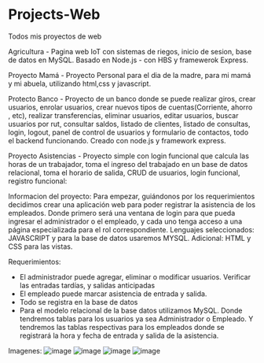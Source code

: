 # Projects-Web
Todos mis proyectos de web 

Agricultura - Pagina web IoT con sistemas de riegos, inicio de sesion, base de datos en MySQL. 
Basado en Node.js - con HBS y framewerok Express.

Proyecto Mamá - Proyecto Personal para el dia de la madre, para mi mamá y mi abuela, utilizando html,css y javascript.

Protecto Banco - Proyecto de un banco donde se puede realizar giros, crear usuarios, enrolar usuarios, crear nuevos tipos de cuentas(Corriente, ahorro , etc), realizar transferencias, eliminar usuarios, editar usuarios, buscar usuarios por rut, consultar saldos, listado de clientes, listado de consultas, login, logout, panel de control de usuarios y formulario de contactos, todo el backend funcionando. Creado con node.js y framework express.

Proyecto Asistencias - Proyecto simple con login funcional que calcula las horas de un trabajador, toma el ingreso del trabajado en un base de datos relacional, toma el horario de salida, CRUD de usuarios, login funcional, registro funcional:

Informacion del proyecto:
Para empezar, guiándonos por los requerimientos decidimos crear una aplicación web para poder registrar la asistencia de los empleados. Donde primero será una ventana de login para que pueda ingresar el administrador o el empleado, y cada uno tenga acceso a una página especializada para el rol correspondiente.
Lenguajes seleccionados: JAVASCRIPT y para la base de datos usaremos MYSQL.
Adicional: HTML y CSS para las vistas.

Requerimientos:
- El administrador puede agregar, eliminar o modificar usuarios. Verificar las entradas tardías, y salidas anticipadas
- El empleado puede marcar asistencia de entrada y salida.
- Todo se registra en la base de datos
- Para el modelo relacional de la base datos utilizamos MySQL. Donde tendremos tablas para los usuarios ya sea Administrador o Empleado. Y tendremos las tablas respectivas para los empleados donde se registrará la hora y fecha de entrada y salida de la asistencia.

Imagenes:
![image](https://github.com/user-attachments/assets/37b51a86-f00e-4f9d-9327-526b1f0911b0)
![image](https://github.com/user-attachments/assets/51b7903f-312a-48cb-83e3-b4e157493fe7)
![image](https://github.com/user-attachments/assets/c55a44cd-b764-4400-b029-de77a2cca43e)
![image](https://github.com/user-attachments/assets/f6f8ecd2-3998-4fcd-b4a8-d88a3a124adc)






